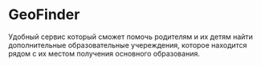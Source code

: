 # GeoFinder
Удобный сервис который сможет помочь родителям и их детям найти дополнительные образовательные учереждения, которое находится рядом с их местом получения основного образования.
